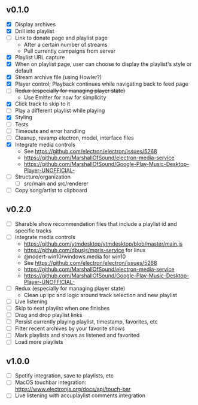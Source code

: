 ## v0.1.0
- [X] Display archives
- [X] Drill into playlist
- [ ] Link to donate page and playlist page
  - After a certain number of streams
  - Pull currently campaigns from server
- [x] Playlist URL capture
- [x] When on playlist page, user can choose to display the playlist's style or default
- [x] Stream archive file (using Howler?)
- [x] Player control; Playback continues while navigating back to feed page
- [ ] ~~Redux (especially for managing player state)~~
  - Use Emitter for now for simplicity
- [x] Click track to skip to it
- [ ] Play a different playlist while playing
- [x] Styling
- [ ] Tests
- [ ] Timeouts and error handling
- [ ] Cleanup, revamp electron, model, interface files
- [x] Integrate media controls
  - See https://github.com/electron/electron/issues/5268
  - https://github.com/MarshallOfSound/electron-media-service
  - https://github.com/MarshallOfSound/Google-Play-Music-Desktop-Player-UNOFFICIAL-
- [ ] Structure/organization
  - [ ] src/main and src/renderer
- [ ] Copy song/artist to clipboard

## v0.2.0
- [ ] Sharable show recommendation files that include a playlist id and specific tracks
- [ ] Integrate media controls
  - https://github.com/ytmdesktop/ytmdesktop/blob/master/main.js
  - https://github.com/dbusjs/mpris-service for linux
  - @nodert-win10/windows.media for win10
  - See https://github.com/electron/electron/issues/5268
  - https://github.com/MarshallOfSound/electron-media-service
  - https://github.com/MarshallOfSound/Google-Play-Music-Desktop-Player-UNOFFICIAL-
- [ ] Redux (especially for managing player state)
  - Clean up ipc and logic around track selection and new playlist
- [ ] Live listening
- [ ] Skip to next playlist when one finishes
- [ ] Drag and drop playlist links
- [ ] Persist currently playing playlist, timestamp, favorites, etc
- [ ] Filter recent archives by your favorite shows
- [ ] Mark playlists and shows as listened and favorited
- [ ] Load more playlists

## v1.0.0
- [ ] Spotify integration, save to playlists, etc
- [ ] MacOS touchbar integration: https://www.electronjs.org/docs/api/touch-bar
- [ ] Live listening with accuplaylist comments integration
